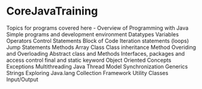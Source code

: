 # CoreJavaTraining

Topics for programs covered here -
Overview of Programming with Java Simple programs and development environment 
Datatypes 
Variables 
Operators 
Control Statements 
Block of Code 
Iteration statements (loops) 
Jump Statements 
Methods 
Array 
Class 
Class inheritance 
Method Overiding and Overloading 
Abstract class and Methods 
Interfaces, packages and access control
 final and static keyword 
Object Oriented Concepts 
Exceptions 
Multithreading 
Java Thread Model 
Synchronization 
Generics 
Strings 
Exploring Java.lang 
Collection Framework 
Utility Classes 
Input/Output
